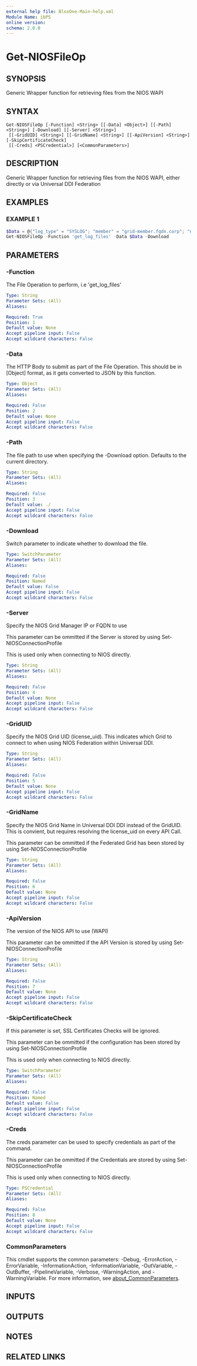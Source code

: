 ```yaml
---
external help file: BloxOne-Main-help.xml
Module Name: ibPS
online version:
schema: 2.0.0
---
```


# Get-NIOSFileOp

## SYNOPSIS
Generic Wrapper function for retrieving files from the NIOS WAPI

## SYNTAX

```
Get-NIOSFileOp [-Function] <String> [[-Data] <Object>] [[-Path] <String>] [-Download] [[-Server] <String>]
 [[-GridUID] <String>] [[-GridName] <String>] [[-ApiVersion] <String>] [-SkipCertificateCheck]
 [[-Creds] <PSCredential>] [<CommonParameters>]
```

## DESCRIPTION
Generic Wrapper function for retrieving files from the NIOS WAPI, either directly or via Universal DDI Federation

## EXAMPLES

### EXAMPLE 1
```powershell
$Data = @{"log_type" = "SYSLOG"; "member" = "grid-member.fqdn.corp"; "node_type" = "ACTIVE"}
Get-NIOSFileOp -Function 'get_log_files' -Data $Data -Download
```

## PARAMETERS

### -Function
The File Operation to perform, i.e 'get_log_files'

```yaml
Type: String
Parameter Sets: (All)
Aliases:

Required: True
Position: 1
Default value: None
Accept pipeline input: False
Accept wildcard characters: False
```

### -Data
The HTTP Body to submit as part of the File Operation.
This should be in \[Object\] format, as it gets converted to JSON by this function.

```yaml
Type: Object
Parameter Sets: (All)
Aliases:

Required: False
Position: 2
Default value: None
Accept pipeline input: False
Accept wildcard characters: False
```

### -Path
The file path to use when specifying the -Download option.
Defaults to the current directory.

```yaml
Type: String
Parameter Sets: (All)
Aliases:

Required: False
Position: 3
Default value: ./
Accept pipeline input: False
Accept wildcard characters: False
```

### -Download
Switch parameter to indicate whether to download the file.

```yaml
Type: SwitchParameter
Parameter Sets: (All)
Aliases:

Required: False
Position: Named
Default value: False
Accept pipeline input: False
Accept wildcard characters: False
```

### -Server
Specify the NIOS Grid Manager IP or FQDN to use

This parameter can be ommitted if the Server is stored by using Set-NIOSConnectionProfile

This is used only when connecting to NIOS directly.

```yaml
Type: String
Parameter Sets: (All)
Aliases:

Required: False
Position: 4
Default value: None
Accept pipeline input: False
Accept wildcard characters: False
```

### -GridUID
Specify the NIOS Grid UID (license_uid).
This indicates which Grid to connect to when using NIOS Federation within Universal DDI.

```yaml
Type: String
Parameter Sets: (All)
Aliases:

Required: False
Position: 5
Default value: None
Accept pipeline input: False
Accept wildcard characters: False
```

### -GridName
Specify the NIOS Grid Name in Universal DDI DDI instead of the GridUID.
This is convient, but requires resolving the license_uid on every API Call.

This parameter can be ommitted if the Federated Grid has been stored by using Set-NIOSConnectionProfile

```yaml
Type: String
Parameter Sets: (All)
Aliases:

Required: False
Position: 6
Default value: None
Accept pipeline input: False
Accept wildcard characters: False
```

### -ApiVersion
The version of the NIOS API to use (WAPI)

This parameter can be ommitted if the API Version is stored by using Set-NIOSConnectionProfile

```yaml
Type: String
Parameter Sets: (All)
Aliases:

Required: False
Position: 7
Default value: None
Accept pipeline input: False
Accept wildcard characters: False
```

### -SkipCertificateCheck
If this parameter is set, SSL Certificates Checks will be ignored.

This parameter can be ommitted if the configuration has been stored by using Set-NIOSConnectionProfile

This is used only when connecting to NIOS directly.

```yaml
Type: SwitchParameter
Parameter Sets: (All)
Aliases:

Required: False
Position: Named
Default value: False
Accept pipeline input: False
Accept wildcard characters: False
```

### -Creds
The creds parameter can be used to specify credentials as part of the command.

This parameter can be ommitted if the Credentials are stored by using Set-NIOSConnectionProfile

This is used only when connecting to NIOS directly.

```yaml
Type: PSCredential
Parameter Sets: (All)
Aliases:

Required: False
Position: 8
Default value: None
Accept pipeline input: False
Accept wildcard characters: False
```

### CommonParameters
This cmdlet supports the common parameters: -Debug, -ErrorAction, -ErrorVariable, -InformationAction, -InformationVariable, -OutVariable, -OutBuffer, -PipelineVariable, -Verbose, -WarningAction, and -WarningVariable. For more information, see [about_CommonParameters](http://go.microsoft.com/fwlink/?LinkID=113216).

## INPUTS

## OUTPUTS

## NOTES

## RELATED LINKS
